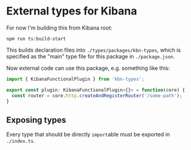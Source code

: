 # External types for Kibana

For now I'm building this from Kibana root:

```
npm run ts:build-start
```

This builds declaration files into `./types/packages/kbn-types`, which is
specified as the "main" type file for this package in `./package.json`.

Now external code can use this package, e.g. something like this:

```js
import { KibanaFunctionalPlugin } from 'kbn-types';

export const plugin: KibanaFunctionalPlugin<{}> = function(core) {
  const router = core.http.createAndRegisterRouter('/some-path');
}
```

## Exposing types

Every type that should be directly `import`able must be exported in
`./index.ts`.
